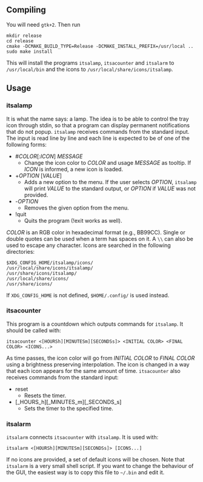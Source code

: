## Compiling

You will need `gtk+2`. Then run

    mkdir release
    cd release
    cmake -DCMAKE_BUILD_TYPE=Release -DCMAKE_INSTALL_PREFIX=/usr/local ..
    sudo make install

This will install the programs `itsalamp`, `itsacounter` and `itsalarm` to `/usr/local/bin` and the icons to `/usr/local/share/icons/itsalamp`.

## Usage

### itsalamp

It is what the name says: a lamp. The idea is to be able to control the tray icon through stdin, so that a program can display permanent notifications that do not popup.
`itsalamp` receives commands from the standard input. The input is read line by line and each line is expected to be of one of the following forms:

- #_COLOR_\[:_ICON_\] _MESSAGE_
  - Change the icon color to _COLOR_ and usage _MESSAGE_ as tooltip. If _ICON_ is informed, a new icon is loaded.
- +_OPTION_ \[_VALUE_\]
  - Adds a new option to the menu. If the user selects _OPTION_, `itsalamp` will print _VALUE_ to the standard output, or _OPTION_ if _VALUE_ was not provided.
- -_OPTION_
  - Removes the given option from the menu.
- !quit
  - Quits the program (!exit works as well).

_COLOR_ is an RGB color in hexadecimal format (e.g., BB99CC). Single or double quotes can be used when a term has spaces on it. A `\\` can also be used to escape any character. Icons are searched in the following directories:

    $XDG_CONFIG_HOME/itsalamp/icons/
    /usr/local/share/icons/itsalamp/
    /usr/share/icons/itsalamp/
    /usr/local/share/icons/
    /usr/share/icons/

If `XDG_CONFIG_HOME` is not defined, `$HOME/.config/` is used instead.

### itsacounter

This program is a countdown which outputs commands for `itsalamp`. It should be called with:

    itsacounter <[HOURSh][MINUTESm][SECONDSs]> <INITIAL COLOR> <FINAL COLOR> <ICONS...>

As time passes, the icon color will go from _INITIAL COLOR_ to _FINAL COLOR_ using a brightness preserving interpolation. The icon is changed in a way that each icon appears for the same amount of time. `itsacounter` also receives commands from the standard input:

- reset
  - Resets the timer.
- [_HOURS_h]\[_MINUTES_m\]\[_SECONDS_s\]
  - Sets the timer to the specified time.

### itsalarm

`itsalarm` connects `itsacounter` with `itsalamp`. It is used with:

    itsalarm <[HOURSh][MINUTESm][SECONDSs]> [ICONS...]

If no icons are provided, a set of default icons will be chosen.
Note that `itsalarm` is a very small shell script. If you want to change the behaviour of the GUI, the easiest way is to copy this file to `~/.bin` and edit it.

